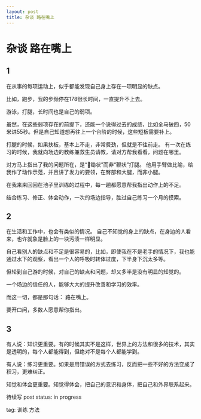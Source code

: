 ```yaml
---
layout: post
title: 杂谈 路在嘴上
---
```


# 杂谈 路在嘴上

## 1

在从事的每项运动上，似乎都能发现自己身上存在一项明显的缺点。

比如，跑步，我的步频停在178很长时间，一直提升不上去。

游泳，打腿，长时间也是自己的弱项。

虽然，在这些弱项存在的前提下，还能一个说得过去的成绩，比如全马破四，50米进55秒。但是自己知道想再往上一个台阶的时候，这些短板需要补上。

打腿的时候，如果扶板，基本上不走，非常费劲，但就是不往前走。
有一次在练习的时候，我就向场边的教练兼救生员请教，请对方帮我看看，问题在哪里。

对方马上指出了我的问题所在，是“锄状”而非“鞭状”打腿。
他用手臂做比喻，给我作了动作示范，并且讲了发力的要领，在臀部和大腿，而非小腿。

在我来来回回在池子里训练的过程中，每一趟都愿意帮我指出动作上的不足。

结合练习、修正、体会动作，一次的场边指导，胜过自己练习一个月的摸索。

## 2

在生活和工作中，也会有类似的情况。
自己不知觉的身上的缺点，在身边的人看来，也许就象是脸上的一块污渍一样明显。

自己看别人的缺点和不足是很容易的，比如，即使我在不是老手的情况下，我也能通过水下的观察，看出一个人的呼吸时转体过度，下半身下沉太多等。

但轮到自己游的时候，对自己的缺点和问题，却又多半是没有明显的知觉的。

一个场边的信任的人，能够大大的提升改善和学习的效率。

而这一切，都是那句话： 路在嘴上。

要开口问，多数人愿意帮你指出。

## 3

有人说：知识更重要。有的时候其实不是这样，世界上的方法和很多的技术，其实是透明的，每个人都能得到，但绝对不是每个人都能学到。

有人说：练习更重要。如果是用错误的方式去练习，反而把一些不好的方法变成了积习，更难纠正。

知觉和体会更重要。知觉得体会，把自己的意识和身体，把自己和外界联系起来。



待续写
post status: in progress

tag: 训练 方法
